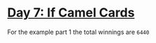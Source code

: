 # [Day 7: If Camel Cards](https://adventofcode.com/2023/day/7)

For the example part 1 the total winnings are `6440`
